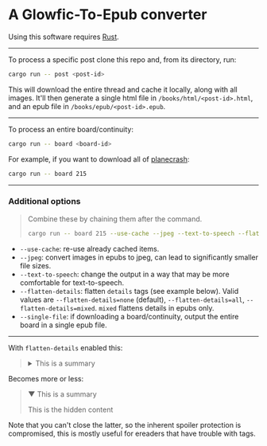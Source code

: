 # A Glowfic-To-Epub converter

Using this software requires [Rust](https://www.rust-lang.org/tools/install).

---

To process a specific post clone this repo and, from its directory, run:
```sh
cargo run -- post <post-id>
```

This will download the entire thread and cache it locally, along with all images.
It'll then generate a single html file in `/books/html/<post-id>.html`, and an epub file in `/books/epub/<post-id>.epub`.

---

To process an entire board/continuity:
```sh
cargo run -- board <board-id>
```

For example, if you want to download all of [planecrash](https://glowfic.com/boards/215):
```sh
cargo run -- board 215
```

---

### Additional options

> Combine these by chaining them after the command.
> 
> ```sh
> cargo run -- board 215 --use-cache --jpeg --text-to-speech --flatten-details=mixed --single-file
> ```

- `--use-cache`: re-use already cached items.
- `--jpeg`: convert images in epubs to jpeg, can lead to significantly smaller file sizes.
- `--text-to-speech`: change the output in a way that may be more comfortable for text-to-speech.
- `--flatten-details`: flatten `details` tags (see example below).
  Valid values are `--flatten-details=none` (default), `--flatten-details=all`, `--flatten-details=mixed`. `mixed` flattens details in epubs only.
- `--single-file`: if downloading a board/continuity, output the entire board in a single epub file.

---

With `flatten-details` enabled this:
> <details>
> <summary>This is a summary</summary>
> This is the hidden content
> </details>

Becomes more or less:

> ▼ This is a summary
> 
> This is the hidden content

Note that you can't close the latter, so the inherent spoiler protection is compromised, this is mostly useful for ereaders that have trouble with tags.